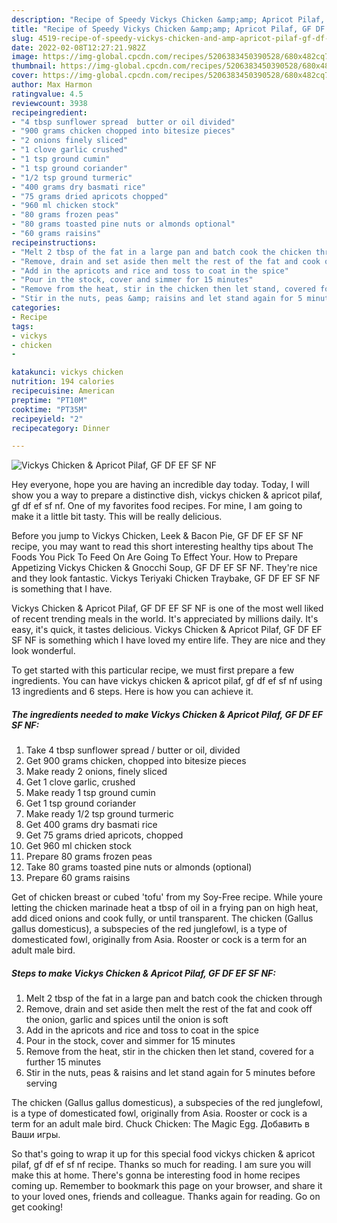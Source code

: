 ```yaml
---
description: "Recipe of Speedy Vickys Chicken &amp;amp; Apricot Pilaf, GF DF EF SF NF"
title: "Recipe of Speedy Vickys Chicken &amp;amp; Apricot Pilaf, GF DF EF SF NF"
slug: 4519-recipe-of-speedy-vickys-chicken-and-amp-apricot-pilaf-gf-df-ef-sf-nf
date: 2022-02-08T12:27:21.982Z
image: https://img-global.cpcdn.com/recipes/5206383450390528/680x482cq70/vickys-chicken-apricot-pilaf-gf-df-ef-sf-nf-recipe-main-photo.jpg
thumbnail: https://img-global.cpcdn.com/recipes/5206383450390528/680x482cq70/vickys-chicken-apricot-pilaf-gf-df-ef-sf-nf-recipe-main-photo.jpg
cover: https://img-global.cpcdn.com/recipes/5206383450390528/680x482cq70/vickys-chicken-apricot-pilaf-gf-df-ef-sf-nf-recipe-main-photo.jpg
author: Max Harmon
ratingvalue: 4.5
reviewcount: 3938
recipeingredient:
- "4 tbsp sunflower spread  butter or oil divided"
- "900 grams chicken chopped into bitesize pieces"
- "2 onions finely sliced"
- "1 clove garlic crushed"
- "1 tsp ground cumin"
- "1 tsp ground coriander"
- "1/2 tsp ground turmeric"
- "400 grams dry basmati rice"
- "75 grams dried apricots chopped"
- "960 ml chicken stock"
- "80 grams frozen peas"
- "80 grams toasted pine nuts or almonds optional"
- "60 grams raisins"
recipeinstructions:
- "Melt 2 tbsp of the fat in a large pan and batch cook the chicken through"
- "Remove, drain and set aside then melt the rest of the fat and cook off the onion, garlic and spices until the onion is soft"
- "Add in the apricots and rice and toss to coat in the spice"
- "Pour in the stock, cover and simmer for 15 minutes"
- "Remove from the heat, stir in the chicken then let stand, covered for a further 15 minutes"
- "Stir in the nuts, peas &amp; raisins and let stand again for 5 minutes before serving"
categories:
- Recipe
tags:
- vickys
- chicken
- 

katakunci: vickys chicken  
nutrition: 194 calories
recipecuisine: American
preptime: "PT10M"
cooktime: "PT35M"
recipeyield: "2"
recipecategory: Dinner

---
```



![Vickys Chicken &amp; Apricot Pilaf, GF DF EF SF NF](https://img-global.cpcdn.com/recipes/5206383450390528/680x482cq70/vickys-chicken-apricot-pilaf-gf-df-ef-sf-nf-recipe-main-photo.jpg)

Hey everyone, hope you are having an incredible day today. Today, I will show you a way to prepare a distinctive dish, vickys chicken &amp; apricot pilaf, gf df ef sf nf. One of my favorites food recipes. For mine, I am going to make it a little bit tasty. This will be really delicious.

Before you jump to Vickys Chicken, Leek &amp; Bacon Pie, GF DF EF SF NF recipe, you may want to read this short interesting healthy tips about The Foods You Pick To Feed On Are Going To Effect Your. How to Prepare Appetizing Vickys Chicken &amp; Gnocchi Soup, GF DF EF SF NF. They&#39;re nice and they look fantastic. Vickys Teriyaki Chicken Traybake, GF DF EF SF NF is something that I have.

Vickys Chicken &amp; Apricot Pilaf, GF DF EF SF NF is one of the most well liked of recent trending meals in the world. It's appreciated by millions daily. It's easy, it's quick, it tastes delicious. Vickys Chicken &amp; Apricot Pilaf, GF DF EF SF NF is something which I have loved my entire life. They are nice and they look wonderful.


To get started with this particular recipe, we must first prepare a few ingredients. You can have vickys chicken &amp; apricot pilaf, gf df ef sf nf using 13 ingredients and 6 steps. Here is how you can achieve it.

<!--inarticleads1-->

##### The ingredients needed to make Vickys Chicken &amp; Apricot Pilaf, GF DF EF SF NF:

1. Take 4 tbsp sunflower spread / butter or oil, divided
1. Get 900 grams chicken, chopped into bitesize pieces
1. Make ready 2 onions, finely sliced
1. Get 1 clove garlic, crushed
1. Make ready 1 tsp ground cumin
1. Get 1 tsp ground coriander
1. Make ready 1/2 tsp ground turmeric
1. Get 400 grams dry basmati rice
1. Get 75 grams dried apricots, chopped
1. Get 960 ml chicken stock
1. Prepare 80 grams frozen peas
1. Take 80 grams toasted pine nuts or almonds (optional)
1. Prepare 60 grams raisins


Get of chicken breast or cubed &#39;tofu&#39; from my Soy-Free recipe. While youre letting the chicken marinade heat a tbsp of oil in a frying pan on high heat, add diced onions and cook fully, or until transparent. The chicken (Gallus gallus domesticus), a subspecies of the red junglefowl, is a type of domesticated fowl, originally from Asia. Rooster or cock is a term for an adult male bird. 

<!--inarticleads2-->

##### Steps to make Vickys Chicken &amp; Apricot Pilaf, GF DF EF SF NF:

1. Melt 2 tbsp of the fat in a large pan and batch cook the chicken through
1. Remove, drain and set aside then melt the rest of the fat and cook off the onion, garlic and spices until the onion is soft
1. Add in the apricots and rice and toss to coat in the spice
1. Pour in the stock, cover and simmer for 15 minutes
1. Remove from the heat, stir in the chicken then let stand, covered for a further 15 minutes
1. Stir in the nuts, peas &amp; raisins and let stand again for 5 minutes before serving


The chicken (Gallus gallus domesticus), a subspecies of the red junglefowl, is a type of domesticated fowl, originally from Asia. Rooster or cock is a term for an adult male bird. Chuck Chicken: The Magic Egg. Добавить в Ваши игры. 

So that's going to wrap it up for this special food vickys chicken &amp; apricot pilaf, gf df ef sf nf recipe. Thanks so much for reading. I am sure you will make this at home. There's gonna be interesting food in home recipes coming up. Remember to bookmark this page on your browser, and share it to your loved ones, friends and colleague. Thanks again for reading. Go on get cooking!
